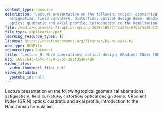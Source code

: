 ```yaml
---
content_type: resource
description: 'Lecture presentation on the following topics: geometrical aberrations;
  astigmatism, field curvature, distortion; optical design demo; GRadient INdex (GRIN)
  optics: quadratic and axial profile; introduction to the Hamiltonian formulation.'
file: /media/courses/2-71-optics-spring-2009/1697764ca5fc4670575539bf254074de_MIT2_71S09_lec09.pdf
file_type: application/pdf
learning_resource_types: []
license: https://creativecommons.org/licenses/by-nc-sa/4.0/
ocw_type: OCWFile
resourcetype: Document
title: 'Lecture 9: More aberrations; optical design; GRadient INdex (GRIN)'
uid: 1697764c-a5fc-4670-5755-39bf254074de
video_files:
  video_thumbnail_file: null
video_metadata:
  youtube_id: null
---
```

Lecture presentation on the following topics: geometrical aberrations; astigmatism, field curvature, distortion; optical design demo; GRadient INdex (GRIN) optics: quadratic and axial profile; introduction to the Hamiltonian formulation.